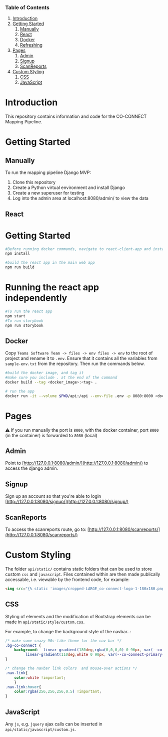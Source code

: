 ### Table of Contents
1. [Introduction](#introduction)
1. [Getting Started](#getting-started)
   1. [Manually](#manually)
   1. [React](#react)
   1. [Docker](#docker)
   1. [Refreshing](#refreshing) 
1. [Pages](#pages)
   1. [Admin](#admin)
   1. [Signup](#signup)
   1. [ScanReports](#scanreports)
1. [Custom Styling](#custom-styling)
   1. [CSS](#css)
   2. [JavaScript](#javascript)

# Introduction
This repository contains information and code for the CO-CONNECT Mapping Pipeline.

# Getting Started <a name="getting-started"></a>

## Manually
To run the mapping pipeline Django MVP:

1.	Clone this repository
2.	Create a Python virtual environment and install Django
3.	Create a new superuser for testing
4. Log into the admin area at localhost:8080/admin/ to view the data

## React
# Getting Started
```bash
#Before running docker commands, navigate to react-client-app and install the dependencies 
npm install

#build the react app in the main web app
npm run build
```

# Running the react app independently
```bash
#To run the react app
npm start
#To run storybook
npm run storybook
```

## Docker

Copy `Teams Software Team -> files -> env files -> env` to the root of project and rename it to `.env`. Ensure that it 
contains all the variables from `sample-env.txt` from the repository. Then run the commands below.

```bash
#build the docker image, and tag it
#make sure you include . at the end of the command
docker build --tag <docker_image>:<tag> .

# run the app
docker run -it --volume $PWD/api:/api --env-file .env -p 8080:8000 <docker_image>

```

# Pages

:warning: If you run manually the port is `8000`, with the docker container, port `8000` (in the container) is forwarded to `8080` (local)

## Admin 
Point to [http://127.0.0.1:8080/admin/](http://127.0.0.1:8080/admin/) to access the django admin.

## Signup
Sign up an account so that you're able to login
[http://127.0.0.1:8080/signup/](http://127.0.0.1:8080/signup/)

## ScanReports
To access the scanreports route, go to:
[http://127.0.0.1:8080/scanreports/](http://127.0.0.1:8080/scanreports/)

# Custom Styling <a name="custom-styling"></a>

The folder `api/static/` contains static folders that can be used to store custom `css` and `javascript`. Files contained within are then made publically accessable, i.e. viewable by the frontend code, for example:
```html
<img src="{% static 'images/cropped-LARGE_co-connect-logo-1-180x180.png' %}"...>
```

## CSS

Styling of elements and the modification of Bootstrap elements can be made in `api/static/style/custom.css`.

For example, to change the background style of the navbar..:
```css
/* make some snazy 90s-like theme for the nav bar */
.bg-co-connect {
    background:  linear-gradient(180deg,rgba(0,0,0,0) 0 96px, var(--co-connect-tertiary) 96px 100%),
		 linear-gradient(110deg,white 0 90px, var(--co-connect-primary-light) 150px , var(--co-connect-primary) 400px 80%,var(--co-connect-secondary));
}

/* change the navbar link colors  and mouse-over actions */
.nav-link{
	color:white !important;
    }
.nav-link:hover{
    color:rgba(256,256,256,0.5) !important;
}
```


## JavaScript
Any `js`, e.g. `jquery` ajax calls can be inserted in `api/static/javascript/custom.js`.
